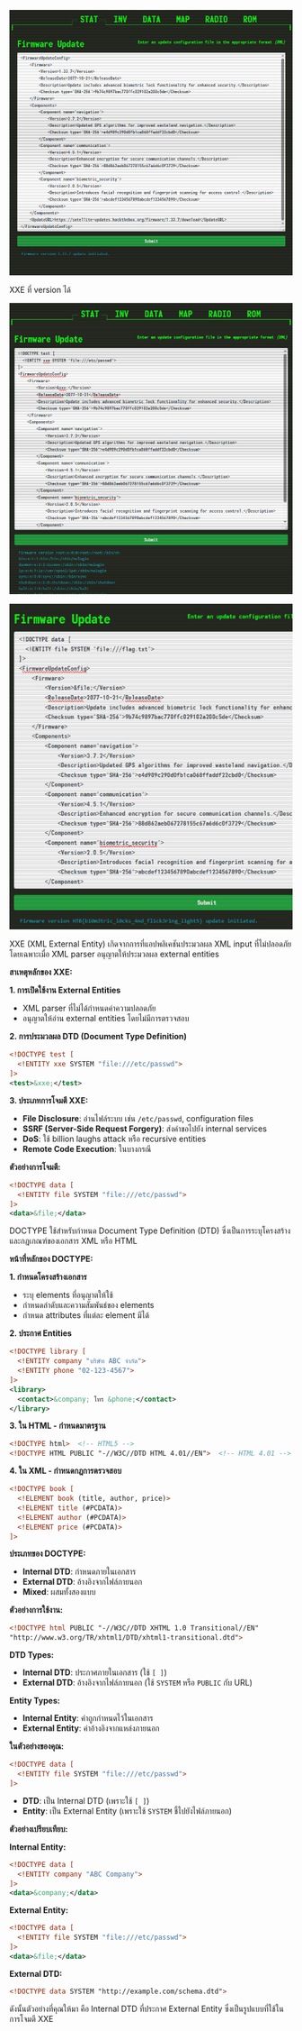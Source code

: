
![alt text](image-1.png)

XXE ที่ version ได้

![alt text](image.png)

![alt text](image-2.png)

XXE (XML External Entity) เกิดจากการที่แอปพลิเคชันประมวลผล XML input ที่ไม่ปลอดภัย โดยเฉพาะเมื่อ XML parser อนุญาตให้ประมวลผล external entities

**สาเหตุหลักของ XXE:**

**1. การเปิดใช้งาน External Entities**
- XML parser ที่ไม่ได้กำหนดค่าความปลอดภัย
- อนุญาตให้อ่าน external entities โดยไม่มีการตรวจสอบ

**2. การประมวลผล DTD (Document Type Definition)**
```xml
<!DOCTYPE test [
  <!ENTITY xxe SYSTEM "file:///etc/passwd">
]>
<test>&xxe;</test>
```

**3. ประเภทการโจมตี XXE:**
- **File Disclosure**: อ่านไฟล์ระบบ เช่น `/etc/passwd`, configuration files
- **SSRF (Server-Side Request Forgery)**: ส่งคำขอไปยัง internal services
- **DoS**: ใช้ billion laughs attack หรือ recursive entities
- **Remote Code Execution**: ในบางกรณี

**ตัวอย่างการโจมตี:**
```xml
<!DOCTYPE data [
  <!ENTITY file SYSTEM "file:///etc/passwd">
]>
<data>&file;</data>
```



DOCTYPE ใช้สำหรับกำหนด Document Type Definition (DTD) ซึ่งเป็นการระบุโครงสร้างและกฎเกณฑ์ของเอกสาร XML หรือ HTML

**หน้าที่หลักของ DOCTYPE:**

**1. กำหนดโครงสร้างเอกสาร**
- ระบุ elements ที่อนุญาตให้ใช้
- กำหนดลำดับและความสัมพันธ์ของ elements
- กำหนด attributes ที่แต่ละ element มีได้

**2. ประกาศ Entities**
```xml
<!DOCTYPE library [
  <!ENTITY company "บริษัท ABC จำกัด">
  <!ENTITY phone "02-123-4567">
]>
<library>
  <contact>&company; โทร &phone;</contact>
</library>
```

**3. ใน HTML - กำหนดมาตรฐาน**
```html
<!DOCTYPE html>  <!-- HTML5 -->
<!DOCTYPE HTML PUBLIC "-//W3C//DTD HTML 4.01//EN">  <!-- HTML 4.01 -->
```

**4. ใน XML - กำหนดกฎการตรวจสอบ**
```xml
<!DOCTYPE book [
  <!ELEMENT book (title, author, price)>
  <!ELEMENT title (#PCDATA)>
  <!ELEMENT author (#PCDATA)>
  <!ELEMENT price (#PCDATA)>
]>
```

**ประเภทของ DOCTYPE:**
- **Internal DTD**: กำหนดภายในเอกสาร
- **External DTD**: อ้างอิงจากไฟล์ภายนอก
- **Mixed**: ผสมทั้งสองแบบ

**ตัวอย่างการใช้งาน:**
```xml
<!DOCTYPE html PUBLIC "-//W3C//DTD XHTML 1.0 Transitional//EN"
"http://www.w3.org/TR/xhtml1/DTD/xhtml1-transitional.dtd">
```


**DTD Types:**
- **Internal DTD**: ประกาศภายในเอกสาร (ใช้ `[ ]`)
- **External DTD**: อ้างอิงจากไฟล์ภายนอก (ใช้ `SYSTEM` หรือ `PUBLIC` กับ URL)

**Entity Types:**
- **Internal Entity**: ค่าถูกกำหนดไว้ในเอกสาร
- **External Entity**: ค่าอ้างอิงจากแหล่งภายนอก

**ในตัวอย่างของคุณ:**
```xml
<!DOCTYPE data [
  <!ENTITY file SYSTEM "file:///etc/passwd">
]>
```

- **DTD**: เป็น Internal DTD (เพราะใช้ `[ ]`)
- **Entity**: เป็น External Entity (เพราะใช้ `SYSTEM` ชี้ไปยังไฟล์ภายนอก)

**ตัวอย่างเปรียบเทียบ:**

**Internal Entity:**
```xml
<!DOCTYPE data [
  <!ENTITY company "ABC Company">
]>
<data>&company;</data>
```

**External Entity:**
```xml
<!DOCTYPE data [
  <!ENTITY file SYSTEM "file:///etc/passwd">
]>
<data>&file;</data>
```

**External DTD:**
```xml
<!DOCTYPE data SYSTEM "http://example.com/schema.dtd">
```

ดังนั้นตัวอย่างที่คุณให้มา คือ Internal DTD ที่ประกาศ External Entity ซึ่งเป็นรูปแบบที่ใช้ในการโจมตี XXE